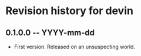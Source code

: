 # Revision history for devin

## 0.1.0.0  -- YYYY-mm-dd

* First version. Released on an unsuspecting world.

